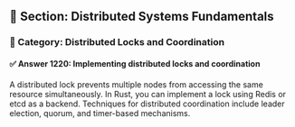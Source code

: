 ## 📘 Section: Distributed Systems Fundamentals  
### 🔹 Category: Distributed Locks and Coordination  
#### ✅ Answer 1220: Implementing distributed locks and coordination

A distributed lock prevents multiple nodes from accessing the same resource simultaneously. In Rust, you can implement a lock using Redis or etcd as a backend. Techniques for distributed coordination include leader election, quorum, and timer-based mechanisms.
